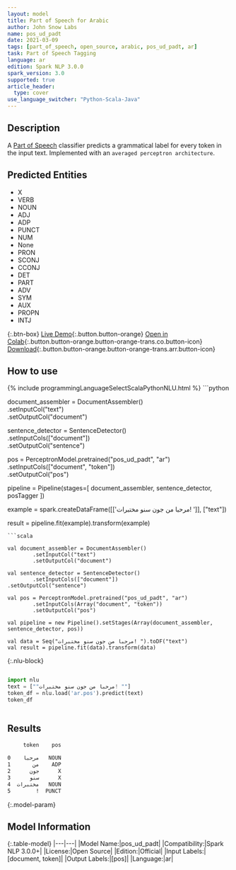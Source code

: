 ```yaml
---
layout: model
title: Part of Speech for Arabic
author: John Snow Labs
name: pos_ud_padt
date: 2021-03-09
tags: [part_of_speech, open_source, arabic, pos_ud_padt, ar]
task: Part of Speech Tagging
language: ar
edition: Spark NLP 3.0.0
spark_version: 3.0
supported: true
article_header:
  type: cover
use_language_switcher: "Python-Scala-Java"
---
```


## Description

A [Part of Speech](https://en.wikipedia.org/wiki/Part_of_speech) classifier predicts a grammatical label for every token in the input text. Implemented with an `averaged perceptron architecture`.

## Predicted Entities

- X
- VERB
- NOUN
- ADJ
- ADP
- PUNCT
- NUM
- None
- PRON
- SCONJ
- CCONJ
- DET
- PART
- ADV
- SYM
- AUX
- PROPN
- INTJ

{:.btn-box}
[Live Demo](https://demo.johnsnowlabs.com/public/GRAMMAR_EN/){:.button.button-orange}
[Open in Colab](https://colab.research.google.com/github/JohnSnowLabs/spark-nlp-workshop/blob/master/tutorials/streamlit_notebooks/GRAMMAR_EN.ipynb){:.button.button-orange.button-orange-trans.co.button-icon}
[Download](https://s3.amazonaws.com/auxdata.johnsnowlabs.com/public/models/pos_ud_padt_ar_3.0.0_3.0_1615292251530.zip){:.button.button-orange.button-orange-trans.arr.button-icon}

## How to use



<div class="tabs-box" markdown="1">
{% include programmingLanguageSelectScalaPythonNLU.html %}
```python

document_assembler = DocumentAssembler() \
  .setInputCol("text") \
  .setOutputCol("document")

sentence_detector = SentenceDetector() \
  .setInputCols(["document"]) \
  .setOutputCol("sentence")

pos = PerceptronModel.pretrained("pos_ud_padt", "ar") \
  .setInputCols(["document", "token"]) \
  .setOutputCol("pos")

pipeline = Pipeline(stages=[
  document_assembler,
  sentence_detector,
  posTagger
])

example = spark.createDataFrame([['مرحبا من جون سنو مختبرات! ']], ["text"])

result = pipeline.fit(example).transform(example)


```
```scala

val document_assembler = DocumentAssembler()
        .setInputCol("text")
        .setOutputCol("document")

val sentence_detector = SentenceDetector()
        .setInputCols(["document"])
.setOutputCol("sentence")

val pos = PerceptronModel.pretrained("pos_ud_padt", "ar")
        .setInputCols(Array("document", "token"))
        .setOutputCol("pos")

val pipeline = new Pipeline().setStages(Array(document_assembler, sentence_detector, pos))

val data = Seq("مرحبا من جون سنو مختبرات! ").toDF("text")
val result = pipeline.fit(data).transform(data)

```

{:.nlu-block}
```python

import nlu
text = [""مرحبا من جون سنو مختبرات! ""]
token_df = nlu.load('ar.pos').predict(text)
token_df
    
```
</div>

## Results

```bash
     token    pos
                 
0    مرحبا   NOUN
1       من    ADP
2      جون      X
3      سنو      X
4  مختبرات   NOUN
5        !  PUNCT
```

{:.model-param}
## Model Information

{:.table-model}
|---|---|
|Model Name:|pos_ud_padt|
|Compatibility:|Spark NLP 3.0.0+|
|License:|Open Source|
|Edition:|Official|
|Input Labels:|[document, token]|
|Output Labels:|[pos]|
|Language:|ar|